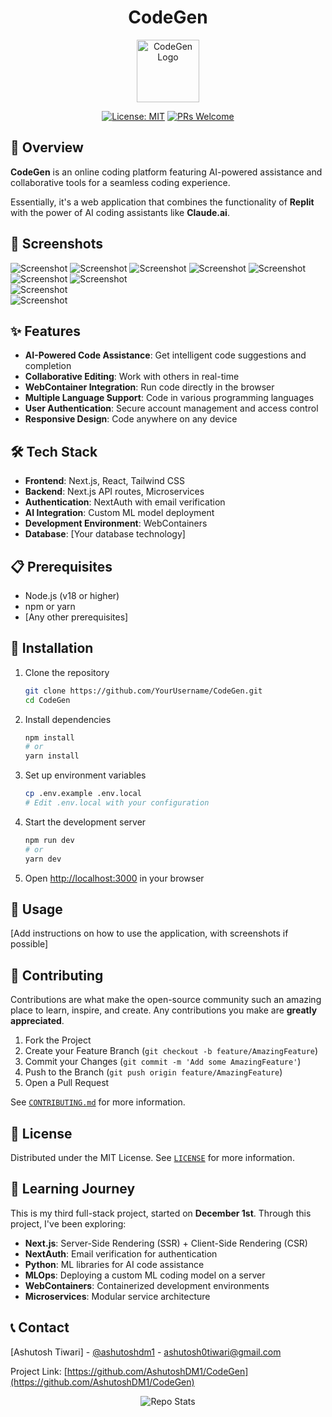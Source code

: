 <div align="center">
  
# CodeGen

<img src="https://github.com/AshutoshDM1/CodeGen/blob/main/public/codegen.png" alt="CodeGen Logo" width="100" height="100">

[![License: MIT](https://img.shields.io/badge/License-MIT-yellow.svg)](https://opensource.org/licenses/MIT)
[![PRs Welcome](https://img.shields.io/badge/PRs-welcome-brightgreen.svg)](CONTRIBUTING.md)

</div>

## 🚀 Overview

**CodeGen** is an online coding platform featuring AI-powered assistance and collaborative tools for a seamless coding experience.

Essentially, it's a web application that combines the functionality of **Replit** with the power of AI coding assistants like **Claude.ai**.

## 📸 Screenshots

![Screenshot](https://github.com/AshutoshDM1/CodeGen/blob/main/public/image1.png)
![Screenshot](https://github.com/AshutoshDM1/CodeGen/blob/main/public/image2.png)
![Screenshot](https://github.com/AshutoshDM1/CodeGen/blob/main/public/image3.png)
![Screenshot](https://github.com/AshutoshDM1/CodeGen/blob/main/public/image4.png)
![Screenshot](https://github.com/AshutoshDM1/CodeGen/blob/main/public/image5.png)
![Screenshot](https://github.com/AshutoshDM1/CodeGen/blob/main/public/image6.png)
![Screenshot](https://github.com/AshutoshDM1/CodeGen/blob/main/public/image7.png)  
![Screenshot](https://github.com/AshutoshDM1/CodeGen/blob/main/public/image8.png)  
![Screenshot](https://github.com/AshutoshDM1/CodeGen/blob/main/public/image9.png)

## ✨ Features

- **AI-Powered Code Assistance**: Get intelligent code suggestions and completion
- **Collaborative Editing**: Work with others in real-time
- **WebContainer Integration**: Run code directly in the browser
- **Multiple Language Support**: Code in various programming languages
- **User Authentication**: Secure account management and access control
- **Responsive Design**: Code anywhere on any device

## 🛠️ Tech Stack

- **Frontend**: Next.js, React, Tailwind CSS
- **Backend**: Next.js API routes, Microservices
- **Authentication**: NextAuth with email verification
- **AI Integration**: Custom ML model deployment
- **Development Environment**: WebContainers
- **Database**: [Your database technology]

## 📋 Prerequisites

- Node.js (v18 or higher)
- npm or yarn
- [Any other prerequisites]

## 🔧 Installation

1. Clone the repository

   ```bash
   git clone https://github.com/YourUsername/CodeGen.git
   cd CodeGen
   ```

2. Install dependencies

   ```bash
   npm install
   # or
   yarn install
   ```

3. Set up environment variables

   ```bash
   cp .env.example .env.local
   # Edit .env.local with your configuration
   ```

4. Start the development server

   ```bash
   npm run dev
   # or
   yarn dev
   ```

5. Open [http://localhost:3000](http://localhost:3000) in your browser

## 🚀 Usage

[Add instructions on how to use the application, with screenshots if possible]

## 🤝 Contributing

Contributions are what make the open-source community such an amazing place to learn, inspire, and create. Any contributions you make are **greatly appreciated**.

1. Fork the Project
2. Create your Feature Branch (`git checkout -b feature/AmazingFeature`)
3. Commit your Changes (`git commit -m 'Add some AmazingFeature'`)
4. Push to the Branch (`git push origin feature/AmazingFeature`)
5. Open a Pull Request

See [`CONTRIBUTING.md`](CONTRIBUTING.md) for more information.

## 📝 License

Distributed under the MIT License. See [`LICENSE`](LICENSE) for more information.

## 🧠 Learning Journey

This is my third full-stack project, started on **December 1st**. Through this project, I've been exploring:

- **Next.js**: Server-Side Rendering (SSR) + Client-Side Rendering (CSR)
- **NextAuth**: Email verification for authentication
- **Python**: ML libraries for AI code assistance
- **MLOps**: Deploying a custom ML coding model on a server
- **WebContainers**: Containerized development environments
- **Microservices**: Modular service architecture

## 📞 Contact

[Ashutosh Tiwari] - [@ashutoshdm1](https://x.com/AshutoshDM_1) - ashutosh0tiwari@gmail.com

Project Link: [https://github.com/AshutoshDM1/CodeGen](https://github.com/AshutoshDM1/CodeGen)

<div align="center">
  
![Repo Stats](https://repobeats.axiom.co/api/embed/f2426b81a1794f1484923e6f0bc56260824c0ea7.svg "Repobeats analytics image")

</div>
